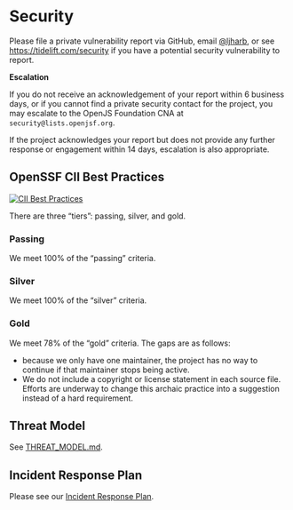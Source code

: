 # Security

Please file a private vulnerability report via GitHub, email [@ljharb](https://github.com/ljharb), or see https://tidelift.com/security if you have a potential security vulnerability to report.

**Escalation**

If you do not receive an acknowledgement of your report within 6 business days, or if you cannot find a private security contact for the project, you may escalate to the OpenJS Foundation CNA at `security@lists.openjsf.org`.

If the project acknowledges your report but does not provide any further response or engagement within 14 days, escalation is also appropriate.


## OpenSSF CII Best Practices

[![CII Best Practices](https://bestpractices.coreinfrastructure.org/projects/684/badge)](https://bestpractices.coreinfrastructure.org/projects/684)

There are three “tiers”: passing, silver, and gold.

### Passing
We meet 100% of the “passing” criteria.

### Silver
We meet 100% of the “silver” criteria.

### Gold
We meet 78% of the “gold” criteria. The gaps are as follows:
  - because we only have one maintainer, the project has no way to continue if that maintainer stops being active.
  - We do not include a copyright or license statement in each source file. Efforts are underway to change this archaic practice into a suggestion instead of a hard requirement.

## Threat Model

See [THREAT_MODEL.md](.github/THREAT_MODEL.md).

## Incident Response Plan

Please see our [Incident Response Plan](.github/INCIDENT_RESPONSE_PLAN.md).
